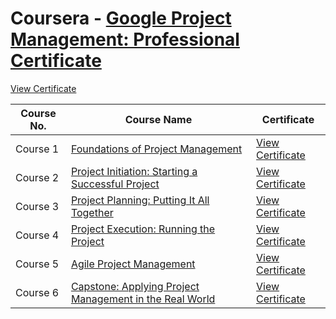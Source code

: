 # Coursera - [Google Project Management: Professional Certificate](https://www.coursera.org/professional-certificates/google-project-management) 
[View Certificate](https://coursera.org/share/8d7b8f06c8141e0aff45d87d3436d46b)


| Course No. | Course Name                                          | Certificate                                     |
|------------|------------------------------------------------------|-------------------------------------------------|
| Course 1   | [Foundations of Project Management](https://www.coursera.org/learn/project-management-foundations?specialization=google-project-management) | [View Certificate](https://coursera.org/share/1eff46b804c810084dabe2720dec9bbc)  |
| Course 2   | [Project Initiation: Starting a Successful Project](https://www.coursera.org/learn/project-initiation-google?specialization=google-project-management)            | [View Certificate](https://coursera.org/share/61143712fc8444c09ecdcb60f3cc08de)  |
| Course 3   | [Project Planning: Putting It All Together](https://www.coursera.org/learn/project-planning-google?specialization=google-project-management)          | [View Certificate](https://coursera.org/share/58ec57da4d8a57b420142eb3c9153797)  |
| Course 4   | [Project Execution: Running the Project](https://www.coursera.org/learn/project-execution-google?specialization=google-project-management)                             | [View Certificate](https://coursera.org/share/a0d748c2098cca607634408113204f32)  |
| Course 5   | [Agile Project Management](https://www.coursera.org/learn/agile-project-management?specialization=google-project-management)         | [View Certificate](https://coursera.org/share/8b3f53960ce35d8942022301d7c223e1)  |
| Course 6   | [Capstone: Applying Project Management in the Real World](https://www.coursera.org/learn/applying-project-management?specialization=google-project-management)                         | [View Certificate](https://coursera.org/share/0decc59af13bc52a92b06a79d510c7cf)  |

